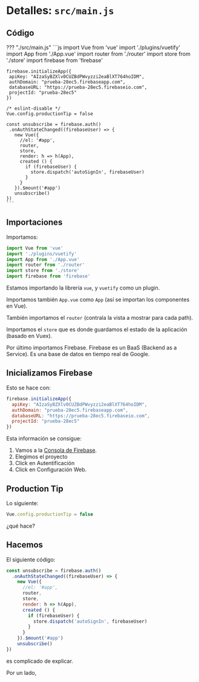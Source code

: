 # Detalles: `src/main.js`
## Código
??? "./src/main.js"
    ```js
    import Vue from 'vue'
    import './plugins/vuetify'
    import App from './App.vue'
    import router from './router'
    import store from './store'
    import firebase from 'firebase'


    firebase.initializeApp({
     apiKey: "AIzaSyBZXlv0CUZBdPWvyzzi2eaBlXT764hoIDM",
     authDomain: "prueba-28ec5.firebaseapp.com",
     databaseURL: "https://prueba-28ec5.firebaseio.com",
     projectId: "prueba-28ec5"
    })

    /* eslint-disable */
    Vue.config.productionTip = false

    const unsubscribe = firebase.auth()
     .onAuthStateChanged((firebaseUser) => {
       new Vue({
         //el: '#app',
         router,
         store,
         render: h => h(App),
         created () {
           if (firebaseUser) {
             store.dispatch('autoSignIn', firebaseUser)
           }
         }
       }).$mount('#app')
       unsubscribe()
    })
    ```

## Importaciones
Importamos:

```js
import Vue from 'vue'
import './plugins/vuetify'
import App from './App.vue'
import router from './router'
import store from './store'
import firebase from 'firebase'
```

Estamos importando la librería `vue`, y `vuetify` como un plugin.

Importamos también `App.vue` como `App` (así se importan los componentes en Vue).

También importamos el `router` (contrala la vista a mostrar para cada path).

Importamos el `store` que es donde guardamos el estado de la aplicación (basado en Vuex).

Por último importamos Firebase. Firebase es un BaaS (Backend as a Service). Es una base de datos en tiempo real de Google.

## Inicializamos Firebase
Esto se hace con:

```js
firebase.initializeApp({
  apiKey: "AIzaSyBZXlv0CUZBdPWvyzzi2eaBlXT764hoIDM",
  authDomain: "prueba-28ec5.firebaseapp.com",
  databaseURL: "https://prueba-28ec5.firebaseio.com",
  projectId: "prueba-28ec5"
})
```

Esta información se consigue:

1. Vamos a la [Consola de Firebase](https://console.firebase.google.com/).
2. Elegimos el proyecto
3. Click en Autentificación
4. Click en Configuración Web.


## Production Tip
Lo siguiente:

```js
Vue.config.productionTip = false
```

¿qué hace?

## Hacemos

El siguiente código:

```js
const unsubscribe = firebase.auth()
  .onAuthStateChanged((firebaseUser) => {
    new Vue({
      //el: '#app',
      router,
      store,
      render: h => h(App),
      created () {
        if (firebaseUser) {
          store.dispatch('autoSignIn', firebaseUser)
        }
      }
    }).$mount('#app')
    unsubscribe()
})
```

es complicado de explicar.

Por un lado,
